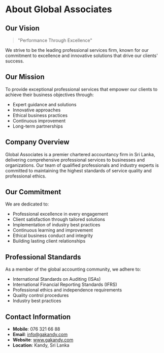 # About Global Associates

## Our Vision
> "Performance Through Excellence"

We strive to be the leading professional services firm, known for our commitment to excellence and innovative solutions that drive our clients' success.

## Our Mission
To provide exceptional professional services that empower our clients to achieve their business objectives through:
- Expert guidance and solutions
- Innovative approaches
- Ethical business practices
- Continuous improvement
- Long-term partnerships

## Company Overview
Global Associates is a premier chartered accountancy firm in Sri Lanka, delivering comprehensive professional services to businesses and organizations. Our team of qualified professionals and industry experts is committed to maintaining the highest standards of service quality and professional ethics.

## Our Commitment
We are dedicated to:
- Professional excellence in every engagement
- Client satisfaction through tailored solutions
- Implementation of industry best practices
- Continuous learning and improvement
- Ethical business conduct and integrity
- Building lasting client relationships

## Professional Standards
As a member of the global accounting community, we adhere to:
- International Standards on Auditing (ISAs)
- International Financial Reporting Standards (IFRS)
- Professional ethics and independence requirements
- Quality control procedures
- Industry best practices

## Contact Information
- **Mobile**: 076 321 66 88
- **Email**: info@gakandy.com
- **Website**: www.gakandy.com
- **Location**: Kandy, Sri Lanka
